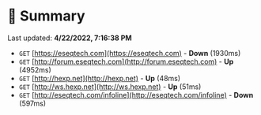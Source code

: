 # 📖 Summary
Last updated: **4/22/2022, 7:16:38 PM**

- `GET` [https://eseqtech.com](https://eseqtech.com) - **Down** (1930ms)
- `GET` [http://forum.eseqtech.com](http://forum.eseqtech.com) - **Up** (4952ms)
- `GET` [http://hexp.net](http://hexp.net) - **Up** (48ms)
- `GET` [http://ws.hexp.net](http://ws.hexp.net) - **Up** (51ms)
- `GET` [http://eseqtech.com/infoline](http://eseqtech.com/infoline) - **Down** (597ms)
